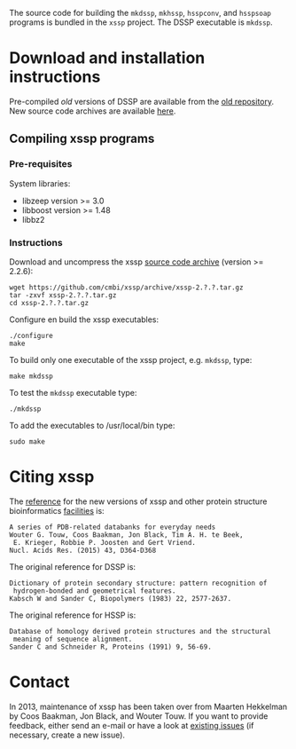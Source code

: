 The source code for building the `mkdssp`, `mkhssp`, `hsspconv`, and
`hsspsoap` programs is bundled in the `xssp` project. The DSSP executable is
`mkdssp`.

# Download and installation instructions

Pre-compiled *old* versions of DSSP are available from the
[old repository][1]. New source code archives are available [here][2].

## Compiling xssp programs

### Pre-requisites

System libraries:

* libzeep version >= 3.0
* libboost version >= 1.48
* libbz2

### Instructions

Download and uncompress the xssp [source code archive][2] (version >= 2.2.6):

    wget https://github.com/cmbi/xssp/archive/xssp-2.?.?.tar.gz
    tar -zxvf xssp-2.?.?.tar.gz
    cd xssp-2.?.?.tar.gz

Configure en build the xssp executables:

    ./configure
    make

To build only one executable of the xssp project, e.g. `mkdssp`, type:

    make mkdssp

To test the `mkdssp` executable type:

    ./mkdssp

To add the executables to /usr/local/bin type:

    sudo make

# Citing xssp

The [reference][3] for the new versions of xssp and other protein structure
bioinformatics [facilities][4] is:

```
A series of PDB-related databanks for everyday needs
Wouter G. Touw, Coos Baakman, Jon Black, Tim A. H. te Beek,
 E. Krieger, Robbie P. Joosten and Gert Vriend.
Nucl. Acids Res. (2015) 43, D364-D368
```

The original reference for DSSP is:

```
Dictionary of protein secondary structure: pattern recognition of
 hydrogen-bonded and geometrical features.
Kabsch W and Sander C, Biopolymers (1983) 22, 2577-2637.
```

The original reference for HSSP is:

```
Database of homology derived protein structures and the structural
 meaning of sequence alignment.
Sander C and Schneider R, Proteins (1991) 9, 56-69.
```

# Contact

In 2013, maintenance of xssp has been taken over from Maarten Hekkelman by
Coos Baakman, Jon Black, and Wouter Touw. If you want to provide feedback,
either send an e-mail or have a look at [existing issues][5] (if
necessary, create a new issue).


[1]: http://swift.cmbi.ru.nl/gv/dssp/DSSP_5.html
[2]: https://github.com/cmbi/xssp/releases
[3]: http://dx.doi.org/10.1093/nar/gku1028
[4]: http://swift.cmbi.ru.nl/gv/facilities/
[5]: https://github.com/cmbi/xssp/issues
